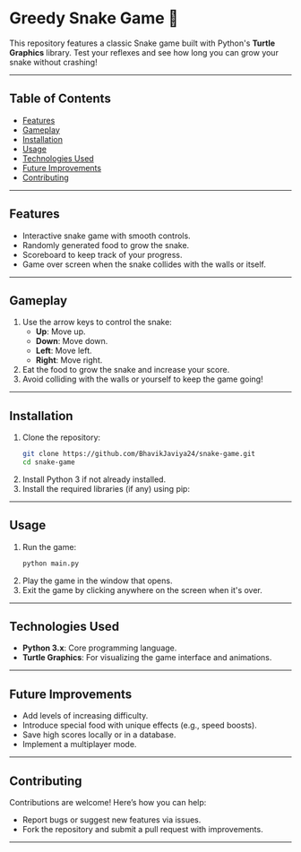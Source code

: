 # Greedy Snake Game 🐍

This repository features a classic Snake game built with Python's **Turtle Graphics** library. Test your reflexes and see how long you can grow your snake without crashing!

---

## Table of Contents

- [Features](#features)  
- [Gameplay](#gameplay)  
- [Installation](#installation)  
- [Usage](#usage)  
- [Technologies Used](#technologies-used)  
- [Future Improvements](#future-improvements)  
- [Contributing](#contributing)  

---

## Features  

- Interactive snake game with smooth controls.  
- Randomly generated food to grow the snake.  
- Scoreboard to keep track of your progress.  
- Game over screen when the snake collides with the walls or itself.  

---

## Gameplay  

1. Use the arrow keys to control the snake:  
   - **Up**: Move up.  
   - **Down**: Move down.  
   - **Left**: Move left.  
   - **Right**: Move right.  
2. Eat the food to grow the snake and increase your score.  
3. Avoid colliding with the walls or yourself to keep the game going!  

---

## Installation  

1. Clone the repository:  
   ```bash
   git clone https://github.com/BhavikJaviya24/snake-game.git
   cd snake-game
   ```
2. Install Python 3 if not already installed.  
3. Install the required libraries (if any) using pip:  

---

## Usage  

1. Run the game:  
   ```bash
   python main.py
   ```
2. Play the game in the window that opens.  
3. Exit the game by clicking anywhere on the screen when it's over.  

---

## Technologies Used  

- **Python 3.x**: Core programming language.  
- **Turtle Graphics**: For visualizing the game interface and animations.  

---

## Future Improvements  

- Add levels of increasing difficulty.  
- Introduce special food with unique effects (e.g., speed boosts).  
- Save high scores locally or in a database.  
- Implement a multiplayer mode.  

---

## Contributing  

Contributions are welcome! Here’s how you can help:  
- Report bugs or suggest new features via issues.  
- Fork the repository and submit a pull request with improvements.  

---
